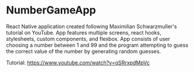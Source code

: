 # NumberGameApp
React Native application created following Maximilian Schwarzmuller's tutorial on YouTube. App features multiple screens, react hooks, stylesheets, custom components, and flexbox.
App consists of user choosing a number between 1 and 99 and the program attempting to guess the correct value of the number by generating random guesses.

Tutorial: https://www.youtube.com/watch?v=qSRrxpdMpVc
